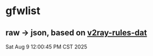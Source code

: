 # gfwlist
## raw -> json, based on [v2ray-rules-dat](https://github.com/Loyalsoldier/v2ray-rules-dat)
Sat Aug  9 12:00:45 PM CST 2025

